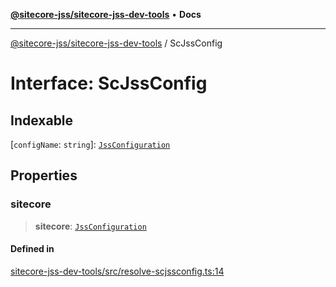 [**@sitecore-jss/sitecore-jss-dev-tools**](../README.md) • **Docs**

***

[@sitecore-jss/sitecore-jss-dev-tools](../README.md) / ScJssConfig

# Interface: ScJssConfig

## Indexable

 \[`configName`: `string`\]: [`JssConfiguration`](JssConfiguration.md)

## Properties

### sitecore

> **sitecore**: [`JssConfiguration`](JssConfiguration.md)

#### Defined in

[sitecore-jss-dev-tools/src/resolve-scjssconfig.ts:14](https://github.com/Sitecore/jss/blob/2c037b1db9e09367420bc13389995d0890265712/packages/sitecore-jss-dev-tools/src/resolve-scjssconfig.ts#L14)
